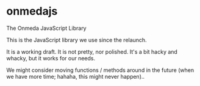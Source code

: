 onmedajs
========

The Onmeda JavaScript Library

This is the JavaScript library we use since the relaunch.

It is a working draft. It is not pretty, nor polished. It's a bit hacky and
whacky, but it works for our needs.

We might consider moving functions / methods around in the future (when we have
more time; hahaha, this might never happen)..
